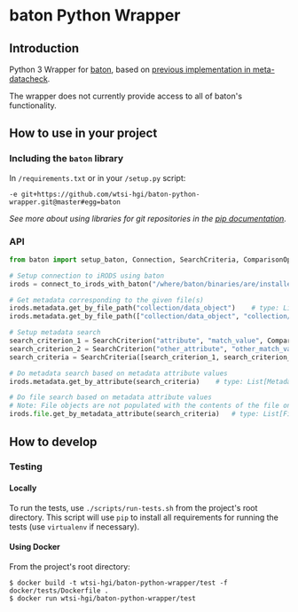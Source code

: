 # baton Python Wrapper


## Introduction
Python 3 Wrapper for [baton](https://github.com/wtsi-npg/baton), based on [previous implementation in meta-datacheck](https://github.com/wtsi-hgi/metadata-check/blob/9cd5c41b0f2e254fc1d6249a14752bd428587bb7/irods_baton/baton_wrapper.py).

The wrapper does not currently provide access to all of baton's functionality.


## How to use in your project
### Including the `baton` library
In ``/requirements.txt`` or in your ``/setup.py`` script:
```
-e git+https://github.com/wtsi-hgi/baton-python-wrapper.git@master#egg=baton
```
*See more about using libraries for git repositories in the 
[pip documentation](https://pip.readthedocs.org/en/1.1/requirements.html#git).*


### API
```python
from baton import setup_baton, Connection, SearchCriteria, ComparisonOperator, SearchCriterion, File, Metadata

# Setup connection to iRODS using baton
irods = connect_to_irods_with_baton("/where/baton/binaries/are/installed/", "irods_query_zone") # type: Connection

# Get metadata corresponding to the given file(s)
irods.metadata.get_by_file_path("collection/data_object")    # type: List[Metadata]:
irods.metadata.get_by_file_path(["collection/data_object", "collection/other_data_object_"])    # type: List[Metadata]:

# Setup metadata search
search_criterion_1 = SearchCriterion("attribute", "match_value", ComparisonOperator.EQUALS)
search_criterion_2 = SearchCriterion("other_attribute", "other_match_value", ComparisonOperator.LESS_THAN)
search_criteria = SearchCriteria([search_criterion_1, search_criterion_2])  # Collection of SearchCriteria (subclass of `list`)

# Do metadata search based on metadata attribute values
irods.metadata.get_by_attribute(search_criteria)    # type: List[Metadata]:

# Do file search based on metadata attribute values
# Note: File objects are not populated with the contents of the file on iRODS
irods.file.get_by_metadata_attribute(search_criteria)   # type: List[File]
```


## How to develop
### Testing
#### Locally
To run the tests, use ``./scripts/run-tests.sh`` from the project's root directory. This script will use ``pip`` to 
install all requirements for running the tests (use `virtualenv` if necessary).

#### Using Docker
From the project's root directory:
```
$ docker build -t wtsi-hgi/baton-python-wrapper/test -f docker/tests/Dockerfile .
$ docker run wtsi-hgi/baton-python-wrapper/test
```